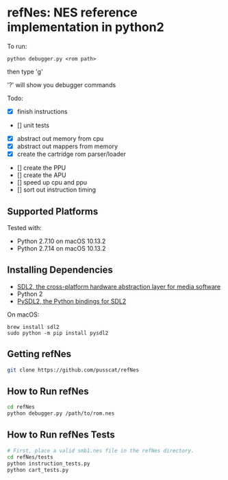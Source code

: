 # refNes: NES reference implementation in python2

To run:

`python debugger.py <rom path>`

then type 'g'

'?' will show you debugger commands

Todo:

- [X] finish instructions
- [] unit tests
- [X] abstract out memory from cpu
- [X] abstract out mappers from memory
- [X] create the cartridge rom parser/loader
- [] create the PPU
- [] create the APU
- [] speed up cpu and ppu
- [] sort out instruction timing

## Supported Platforms

Tested with:

- Python 2.7.10 on macOS 10.13.2
- Python 2.7.14 on macOS 10.13.2

## Installing Dependencies

- [SDL2, the cross-platform hardware abstraction layer for media software](https://www.libsdl.org)
- Python 2
- [PySDL2, the Python bindings for SDL2](https://pysdl2.readthedocs.io/)

On macOS:

```shell
brew install sdl2
sudo python -m pip install pysdl2
```

## Getting refNes

```bash
git clone https://github.com/pusscat/refNes
```

## How to Run refNes

```bash
cd refNes
python debugger.py /path/to/rom.nes
```

## How to Run refNes Tests

```bash
# First, place a valid smb1.nes file in the refNes directory.
cd refNes/tests
python instruction_tests.py
python cart_tests.py
```
